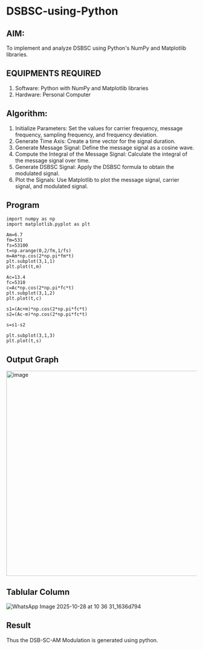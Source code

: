 # DSBSC-using-Python

## AIM:

To implement and analyze DSBSC using Python's NumPy and Matplotlib libraries. 

## EQUIPMENTS REQUIRED

1.	Software: Python with NumPy and Matplotlib libraries
2.	Hardware: Personal Computer


## Algorithm:


1.	Initialize Parameters: Set the values for carrier frequency, message frequency, sampling frequency, and frequency deviation.
2.	Generate Time Axis: Create a time vector for the signal duration.
3.	Generate Message Signal: Define the message signal as a cosine wave.
4.	Compute the Integral of the Message Signal: Calculate the integral of the message signal over time.
5.	Generate DSBSC Signal: Apply the DSBSC formula to obtain the modulated signal.
6.	Plot the Signals: Use Matplotlib to plot the message signal, carrier signal, and modulated signal.


## Program

```
import numpy as np
import matplotlib.pyplot as plt

Am=6.7
fm=531
fs=53100
t=np.arange(0,2/fm,1/fs)
m=Am*np.cos(2*np.pi*fm*t)
plt.subplot(3,1,1)
plt.plot(t,m)

Ac=13.4
fc=5310
c=Ac*np.cos(2*np.pi*fc*t)
plt.subplot(3,1,2)
plt.plot(t,c)

s1=(Ac+m)*np.cos(2*np.pi*fc*t)
s2=(Ac-m)*np.cos(2*np.pi*fc*t)

s=s1-s2

plt.subplot(3,1,3)
plt.plot(t,s)

```

## Output Graph

<img width="718" height="542" alt="image" src="https://github.com/user-attachments/assets/6f94190a-635c-4216-b267-332be7784a84" />




## Tablular Column

![WhatsApp Image 2025-10-28 at 10 36 31_1636d794](https://github.com/user-attachments/assets/6233f238-da94-46eb-a913-c50ebd68c4d6)



## Result

Thus the DSB-SC-AM Modulation is generated using python.

